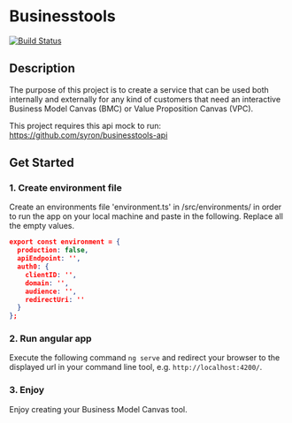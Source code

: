 # Businesstools

[![Build Status](https://travis-ci.org/syron/businesstools.svg?branch=master)](https://travis-ci.org/syron/businesstools)

## Description

The purpose of this project is to create a service that can be used both internally and externally for any kind of customers that need an interactive Business Model Canvas (BMC) or Value Proposition Canvas (VPC).

This project requires this api mock to run: https://github.com/syron/businesstools-api

## Get Started

### 1. Create environment file

Create an environments file 'environment.ts' in /src/environments/ in order to run the app on your local machine and paste in the following. Replace all the empty values. 

```json
export const environment = {
  production: false,
  apiEndpoint: '',
  auth0: {
    clientID: '',
    domain: '',
    audience: '',
    redirectUri: ''
  }
};
```

### 2. Run angular app

Execute the following command `ng serve` and redirect your browser to the displayed url in your command line tool, e.g. `http://localhost:4200/`.

### 3. Enjoy

Enjoy creating your Business Model Canvas tool.